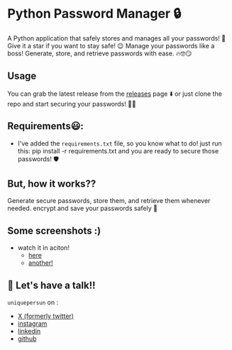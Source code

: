 # Python Password Manager :lock:
A Python application that safely stores and manages all your passwords! :closed_lock_with_key: Give it a star if you want to stay safe! :wink:
Manage your passwords like a boss! Generate, store, and retrieve passwords with ease. :fire::nerd_face::smirk:


## Usage
You can grab the latest release from the [releases](https://github.com/uniquepersun/python-password-manager/releases) page :arrow_down: or just clone the repo and start securing your passwords! :closed_lock_with_key::muscle:


## Requirements:smiley::
- I've added the `requirements.txt` file, so you know what to do! just run this:
    pip install -r requirements.txt 
and you are ready to secure those passwords! :shield:


## But, how it works??
Generate secure passwords, store them, and retrieve them whenever needed. encrypt and save your passwords safely :eyes:


## Some screenshots :)
- watch it in aciton!
    - [here]()
    - [another!]()
 

## 🔗 Let's have a talk!!
`uniquepersun` on :
- [X (formerly twitter)](https://x.com/uniquepersun) <br>
- [instagram](https://instagram.com/uniquepersun) <br>
-  [linkedin](https://https://www.linkedin.com/in/abhay-tomar-53218530b)<br>
- [github](https://github.com/uniquepersun)<br>
